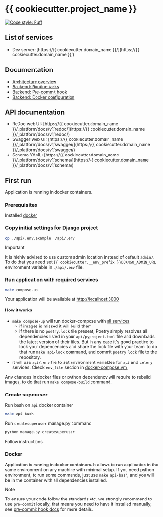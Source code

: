 # {{ cookiecutter.project_name }}

[![Code style: Ruff](https://img.shields.io/endpoint?url=https://raw.githubusercontent.com/astral-sh/ruff/main/assets/badge/v2.json)](https://docs.astral.sh/ruff/formatter/)

## List of services

* Dev server: [https://{{ cookiecutter.domain_name }}/](https://{{ cookiecutter.domain_name }}/)

## Documentation

* [Architecture overview](docs/architecture_overview.md)
* [Backend: Routine tasks](docs/commands.md)
* [Backend: Pre-commit hook](docs/pre_commit_hook.md)
* [Backend: Docker configuration](docs/docker.md)

## API documentation

* ReDoc web UI: [https://{{ cookiecutter.domain_name }}/_platform/docs/v1/redoc/](https://{{ cookiecutter.domain_name }}/_platform/docs/v1/redoc/)
* Swagger web UI: [https://{{ cookiecutter.domain_name }}/_platform/docs/v1/swagger/](https://{{ cookiecutter.domain_name }}/_platform/docs/v1/swagger/)
* Schema YAML: [https://{{ cookiecutter.domain_name }}/_platform/docs/v1/schema/](https://{{ cookiecutter.domain_name }}/_platform/docs/v1/schema/)

## First run
Application is running in docker containers. 

### Prerequisites
Installed [docker](https://docs.docker.com/engine/install/)

### Copy initial settings for Django project

```bash
cp ./api/.env.example ./api/.env
```
> [!IMPORTANT]  
> It is highly advised to use custom admin location instead of default `admin/`. 
> To do that you need set `{{ cookiecutter.__env_prefix }}DJANGO_ADMIN_URL` environment variable in  `./api/.env` file.

### Run application with required services

```bash
make compose-up
```

Your application will be available at [http://localhost:8000](http://localhost:8000)

#### How it works
- `make compose-up` will run docker-compose with [all services](docker/docker.md)
  - if images is missed it will build them
  - if there is no `poetry.lock` file present, Poetry simply resolves all dependencies listed in your 
    `api/pyproject.toml` file and downloads the latest version of their files. 
    But in any case it's good practice to lock your dependencies and share the lock file with your team, 
    to do that run `make api-lock` command, and commit `poetry.lock` file to the repository.
- it will use `api/.env` file to set environment variables for `api` and `celery` services. Check `env_file` section in [docker-compose.yml](docker/docker-compose.yml)

Any changes in docker files or python dependency will require to rebuild images, to do that run `make compose-build` command.

### Create superuser
Run bash on `api` docker container
```bash
make api-bash
```
Run `createsuperuser` manage.py command
```bash
python manage.py createsuperuser
```
Follow instructions

### Docker
Application is running in docker containers. It allows to run application in the same environment on any machine with 
minimal setup. 
If you need python environment, to run some commands, just use `make api-bash`, and you will be in the container with
all dependencies installed.

> [!NOTE]  
> To ensure your code follow the standards etc. we strongly recommend to use `pre-commit` locally, that means you need 
> to have it installed manually, see [pre-commit hook docs](docs/pre_commit_hook.md) for more details.

